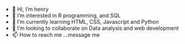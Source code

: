 - 👋 Hi, I’m henry
- 👀 I’m interested in R programming, and SQL
- 🌱 I’m currently learning HTML, CSS, Javascript and Python
- 💞️ I’m looking to collaborate on Data analysis and web development
- 📫 How to reach me ...message me

<!---
mchenryspagg/mchenryspagg is a ✨ special ✨ repository because its `README.md` (this file) appears on your GitHub profile.
You can click the Preview link to take a look at your changes.
--->
